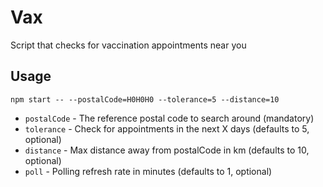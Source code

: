 # Vax

Script that checks for vaccination appointments near you

## Usage

`npm start -- --postalCode=H0H0H0 --tolerance=5 --distance=10`

- `postalCode` - The reference postal code to search around (mandatory)
- `tolerance` - Check for appointments in the next X days (defaults to 5, optional)
- `distance` - Max distance away from postalCode in km (defaults to 10, optional)
- `poll` - Polling refresh rate in minutes (defaults to 1, optional)
